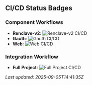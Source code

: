 ## CI/CD Status Badges

### Component Workflows

- **Renclave-v2**: ![Renclave-v2 CI/CD](https://github.com/dojima-foundation/tee-auth/workflows/Renclave-v2%20CI%20CD/badge.svg)
- **Gauth**: ![Gauth CI/CD](https://github.com/dojima-foundation/tee-auth/workflows/Gauth%20CI%20CD/badge.svg)
- **Web**: ![Web CI/CD](https://github.com/dojima-foundation/tee-auth/workflows/Web%20CI%20CD/badge.svg)

### Integration Workflow

- **Full Project**: ![Full Project CI/CD](https://github.com/dojima-foundation/tee-auth/workflows/Full%20Project%20CI%20CD/badge.svg)

*Last updated: 2025-09-05T14:41:35Z*
